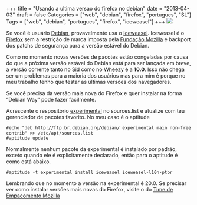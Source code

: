+++
title = "Usando a ultima versao do firefox no debian"
date = "2013-04-03"
draft = false
Categories = ["web", "debian", "firefox", "portugues", "SL"]
Tags = ["web", "debian", "portugues", "firefox", "iceweasel"]
+++
![](/images/iceweasel.png)

Se você é usuário [Debian](http://www.debian.org), provavelmente usa o
[Iceweasel](http://www.geticeweasel.org/). Iceweasel é o
[Firefox](http://www.mozilla.org/pt-BR/firefox/new/) sem a restrição de
marca imposta pela [Fundação Mozilla](http://www.mozilla.org) e backport
dos patchs de segurança para a versão estável do Debian.

Como no momento novas versões de pacotes estão congeladas por causa do
que a próxima versão estável do Debian está para ser lançada em breve, a
versão corrente tanto no [Sid](http://www.debian.org/releases/sid/) como
no [Wheezy](http://www.debian.org/releases/wheezy/) é a **10.0**. Isso
não chega ser um problemas para a maioria dos usuários mas para mim é
porque no meu trabalho tenho que testar as últimas versões dos
navegadores.

Se você precisa da versão mais nova do Firefox e quer instalar na forma
“Debian Way” pode fazer facilmente.

Acrescente o respositório
[experimental](http://wiki.debian.org/DebianExperimental) no
sources.list e atualize com teu gerenciador de pacotes favorito. No meu
caso é o aptitude

```
#echo "deb http://ftp.br.debian.org/debian/ experimental main non-free contrib" >> /etc/apt/sources.list
#aptitude update
```


Normalmente nenhum pacote da experimental é instalado por padrão, exceto
quando ele é explicitamente declarado, então para o aptitude é como está
abaixo.

```
#aptitude -t experimental install iceweasel iceweasel-l10n-ptbr
```

Lembrando que no momento a versão na experimental é 20.0. Se precisar
ver como instalar versões mais novas do Firefox, visite o do [Time de
Empacomento Mozilla](http://mozilla.debian.net/)
